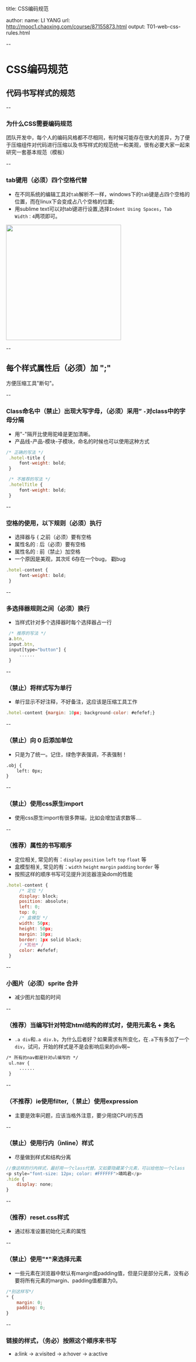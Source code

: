 title: CSS编码规范

author:
  name: LI YANG
  url: http://mooc1.chaoxing.com/course/87155873.html
output: T01-web-css-rules.html

--
# CSS编码规范
## 代码书写样式的规范

--
### 为什么CSS需要编码规范
团队开发中，每个人的编码风格都不尽相同，有时候可能存在很大的差异，为了便于压缩组件对代码进行压缩以及书写样式的规范统一和美观，很有必要大家一起来研究一套基本规范（模板）

--
### tab键用（必须）四个空格代替
- 在不同系统的编辑工具对`tab`解析不一样，windows下的`tab`键是占四个空格的位置，而在linux下会变成占八个空格的位置;
- 用sublime text可以对tab键进行设置,选择`Indent Using Spaces`，`Tab Width：4`两项即可。 
<p><img src="img/t01-1.png" width="315" ></p>
   

--
## 每个样式属性后（必须）加 ";"
方便压缩工具"断句"。

--
### Class命名中（禁止）出现大写字母，（必须）采用” `-`对class中的字母分隔

* 用"-"隔开比使用驼峰是更加清晰。  
* 产品线-产品-模块-子模块，命名的时候也可以使用这种方式  
```js
/* 正确的写法 */
 .hotel-title {
     font-weight: bold;
 }

 /* 不推荐的写法 */
 .hotelTitle {
     font-weight: bold;
 }
```

--
### 空格的使用，以下规则（必须）执行
* 选择器与 { 之前（必须）要有空格
* 属性名的 : 后（必须）要有空格
* 属性名的 : 前（禁止）加空格
* 一个原因是美观，其次IE 6存在一个bug， 戳bug
```js
.hotel-content {
     font-weight: bold;
 }
```

--
### 多选择器规则之间（必须）换行
* 当样式针对多个选择器时每个选择器占一行
```js
 /* 推荐的写法 */
 a.btn,
 input.btn,
 input[type="button"] {
     ......
 }
```

--
### （禁止）将样式写为单行
* 单行显示不好注释，不好备注，这应该是压缩工具工作
```js
.hotel-content {margin: 10px; background-color: #efefef;}
```

--
### （禁止）向 0 后添加单位
* 只是为了统一。记住，绿色字表强调，不表强制！
```HTML
.obj {
    left: 0px;
}
```

--
### （禁止）使用css原生import
* 使用css原生import有很多弊端，比如会增加请求数等....

--
### （推荐）属性的书写顺序
* 定位相关, 常见的有：`display` `position` `left` `top` `float` 等
* 盒模型相关, 常见的有：`width` `height` `margin` `padding` `border` 等
* 按照这样的顺序书写可见提升浏览器渲染dom的性能
```js
.hotel-content {
     /* 定位 */
     display: block;
     position: absolute;
     left: 0;
     top: 0;
     /* 盒模型 */
     width: 50px;
     height: 50px;
     margin: 10px;
     border: 1px solid black;
     / *其他* /
     color: #efefef;
 }
```

--
### 小图片（必须）sprite 合并
* 减少图片加载的时间

--
### （推荐）当编写针对特定html结构的样式时，使用元素名 + 类名
*  `.a div`和`.a div.b`，为什么后者好？如果需求有所变化，在`.a`下有多加了一个`div`，试问，开始的样式是不是会影响后来的div啊~
```HTML
/* 所有的nav都是针对ul编写的 */
 ul.nav {
     ......
 }
```

--
### （不推荐）ie使用filter,（ 禁止）使用expression
* 主要是效率问题，应该当格外注意，要少用烧CPU的东西

--
### （禁止）使用行内（inline）样式
* 尽量做到样式和结构分离
```js
//像这样的行内样式，最好用一个class代替。又如要隐藏某个元素，可以给他加一个class
<p style="font-size: 12px; color: #FFFFFF">靖鸣君</p>
.hide {
    display: none;
}
```

--
### （推荐）reset.css样式
* 通过标准设置初始化元素的属性

--
### （禁止）使用"*"来选择元素
* 一些元素在浏览器中默认有margin或padding值，但是只是部分元素，没有必要将所有元素的margin、padding值都置为0。
```js
/*别这样写*/
* {
    margin: 0;
    padding: 0;
}
```
--
### 链接的样式，（务必）按照这个顺序来书写
* a:link -> a:visited -> a:hover -> a:active
